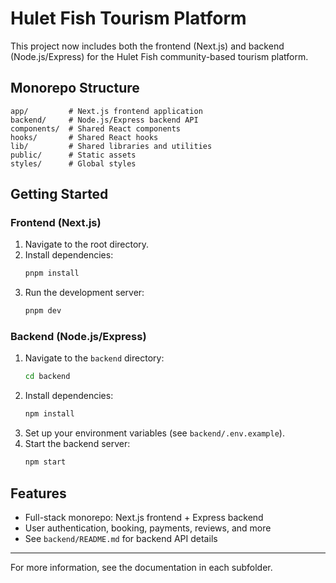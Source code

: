 # Hulet Fish Tourism Platform

This project now includes both the frontend (Next.js) and backend (Node.js/Express) for the Hulet Fish community-based tourism platform.

## Monorepo Structure

```
app/         # Next.js frontend application
backend/     # Node.js/Express backend API
components/  # Shared React components
hooks/       # Shared React hooks
lib/         # Shared libraries and utilities
public/      # Static assets
styles/      # Global styles
```

## Getting Started

### Frontend (Next.js)

1. Navigate to the root directory.
2. Install dependencies:
   ```bash
   pnpm install
   ```
3. Run the development server:
   ```bash
   pnpm dev
   ```

### Backend (Node.js/Express)

1. Navigate to the `backend` directory:
   ```bash
   cd backend
   ```
2. Install dependencies:
   ```bash
   npm install
   ```
3. Set up your environment variables (see `backend/.env.example`).
4. Start the backend server:
   ```bash
   npm start
   ```

## Features
- Full-stack monorepo: Next.js frontend + Express backend
- User authentication, booking, payments, reviews, and more
- See `backend/README.md` for backend API details

---

For more information, see the documentation in each subfolder.
